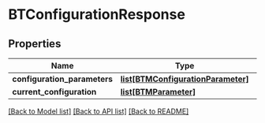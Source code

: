 # BTConfigurationResponse

## Properties
Name | Type | Description | Notes
------------ | ------------- | ------------- | -------------
**configuration_parameters** | [**list[BTMConfigurationParameter]**](BTMConfigurationParameter.md) |  | [optional] 
**current_configuration** | [**list[BTMParameter]**](BTMParameter.md) |  | [optional] 

[[Back to Model list]](../README.md#documentation-for-models) [[Back to API list]](../README.md#documentation-for-api-endpoints) [[Back to README]](../README.md)


